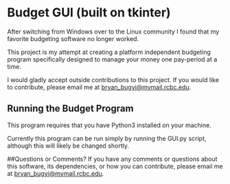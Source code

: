 # Budget GUI (built on tkinter)

After switching from Windows over to the Linux community I found that my favorite budgeting software no longer worked.

This project is my attempt at creating a platform independent budgeting program specifically designed to manage your money one pay-period at a time.

I would gladly accept outside contributions to this project. If you would like to contribute, please email me at bryan_bugyi@mymail.rcbc.edu.

## Running the Budget Program
This program requires that you have Python3 installed on your machine.

Currently this program can be run simply by running the GUI.py script, although this will likely be changed shortly. 

##Questions or Comments?
If you have any comments or questions about this software, its dependencies, or how you can contribute, please email me at bryan_bugyi@mymail.rcbc.edu.

